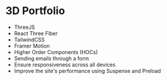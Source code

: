 # 3D Portfolio
- ThreeJS
- React Three Fiber
- TailwindCSS
- Framer Motion
- Higher Order Components (HOCs)
- Sending emails through a form
- Ensure responsiveness across all devices
- Improve the site's performance using Suspense and Preload
